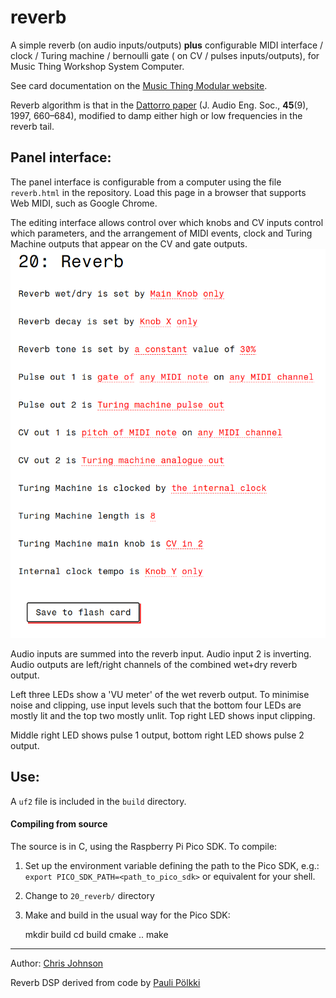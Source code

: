 # reverb

A simple reverb (on audio inputs/outputs) **plus** configurable MIDI interface / clock / Turing machine / bernoulli gate ( on CV / pulses inputs/outputs), for Music Thing Workshop System Computer.

See card documentation on the [Music Thing Modular website](https://www.musicthing.co.uk/Computer_Program_Cards/#20-reverb).

Reverb algorithm is that in the [Dattorro paper](https://ccrma.stanford.edu/~dattorro/EffectDesignPart1.pdf) (J. Audio Eng. Soc., **45**(9), 1997, 660&ndash;684), modified to damp either high or low frequencies in the reverb tail.

## Panel interface:
The panel interface is configurable from a computer using the file `reverb.html` in the repository. Load this page in a browser that supports Web MIDI, such as Google Chrome.

The editing interface allows control over which knobs and CV inputs control which parameters, and the arrangement of MIDI events, clock and Turing Machine outputs that appear on the CV and gate outputs.
![screenshot](docs/html_control.png)

Audio inputs are summed into the reverb input. Audio input 2 is inverting. Audio outputs are left/right channels of the combined wet+dry reverb output.

Left three LEDs show a 'VU meter' of the wet reverb output. To minimise noise and clipping, use input levels such that the bottom four LEDs are mostly lit and the top two mostly unlit. Top right LED shows input clipping.

Middle right LED shows pulse 1 output, bottom right LED shows pulse 2 output. 

## Use:

A `uf2` file is included in the `build` directory.

#### Compiling from source

The source is in C, using the Raspberry Pi Pico SDK. To compile:

1. Set up the environment variable defining the path to the Pico SDK, e.g.:
    `export PICO_SDK_PATH=<path_to_pico_sdk>`
	or equivalent for your shell.
    
2. Change to `20_reverb/` directory

3. Make and build in the usual way for the Pico SDK:


    mkdir build
    cd build
    cmake ..
    make
    
   
----

Author: [Chris Johnson](https://github.com/chrisgjohnson)

Reverb DSP derived from code by [Pauli Pölkki](https://github.com/el-visio/dattorro-verb ) 
